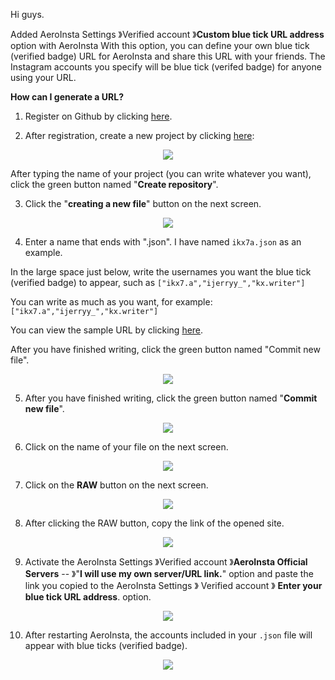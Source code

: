 Hi guys.

Added AeroInsta Settings 》Verified account 》**Custom blue tick URL address** option with AeroInsta With this option, you can define your own blue tick (verified badge) URL for AeroInsta and share this URL with your friends. The Instagram accounts you specify will be blue tick (verifed badge) for anyone using your URL.

**How can I generate a URL?**

1. Register on Github by clicking [here](https://github.com/signup).

2. After registration, create a new project by clicking [here](https://github.com/new):

<div align="center">

[<img src="https://github.com/AeroInstagram/Verified/blob/main/Assets/SS01.png" width="" height="">](https://github.com/ikx7a)

</div>

After typing the name of your project (you can write whatever you want), click the green button named "**Create repository**".

3. Click the "**creating a new file**" button on the next screen.

<div align="center">

[<img src="https://github.com/AeroInstagram/Verified/blob/main/Assets/SS02.png" width="" height="">](https://github.com/ikx7a)

</div>

4. Enter a name that ends with ".json". I have named `ikx7a.json` as an example.

In the large space just below, write the usernames you want the blue tick (verified badge) to appear, such as `["ikx7.a","ijerryy_","kx.writer"]`

You can write as much as you want, for example:
`["ikx7.a","ijerryy_","kx.writer"]`

You can view the sample URL by clicking [here](https://raw.githubusercontent.com/ikx7a/Verified/main/ikx7a.json).

After you have finished writing, click the green button named "Commit new file".

<div align="center">

[<img src="https://github.com/AeroInstagram/Verified/blob/main/Assets/SS03.png" width="" height="">](https://github.com/ikx7a)

</div>

5. After you have finished writing, click the green button named "**Commit new file**".

<div align="center">

[<img src="https://github.com/AeroInstagram/Verified/blob/main/Assets/SS04.png" width="" height="">](https://github.com/ikx7a)

</div>

6. Click on the name of your file on the next screen.

<div align="center">

[<img src="https://github.com/AeroInstagram/Verified/blob/main/Assets/SS05.png" width="" height="">](https://github.com/ikx7a)

</div>

7. Click on the **RAW** button on the next screen.

<div align="center">

[<img src="https://github.com/AeroInstagram/Verified/blob/main/Assets/SS06.png" width="" height="">](https://github.com/ikx7a)

</div>

8. After clicking the RAW button, copy the link of the opened site.

<div align="center">

[<img src="https://github.com/AeroInstagram/Verified/blob/main/Assets/SS07.png" width="" height="">](https://github.com/ikx7a)

</div>

9. Activate the AeroInsta Settings 》Verified account 》**AeroInsta Official Servers** -- 》"**I will use my own server/URL link.**" option and paste the link you copied to the AeroInsta Settings 》 Verified account 》 **Enter your blue tick URL address**. option.

<div align="center">

[<img src="https://github.com/AeroInstagram/Verified/blob/main/Assets/SS08.png" width="" height="">](https://github.com/ikx7a)

</div>

10. After restarting AeroInsta, the accounts included in your `.json` file will appear with blue ticks (verified badge).

<div align="center">

[<img src="https://github.com/AeroInstagram/Verified/blob/main/Assets/SS9.png" width="" height="">](https://github.com/ikx7a)

</div>

























